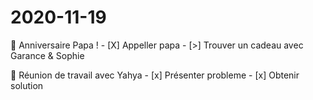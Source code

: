 # 2020-11-19

📅 Anniversaire Papa !
    - [X] Appeller papa
    - [>] Trouver un cadeau avec Garance & Sophie

📅 Réunion de travail avec Yahya
    - [x] Présenter probleme
    - [x] Obtenir solution
